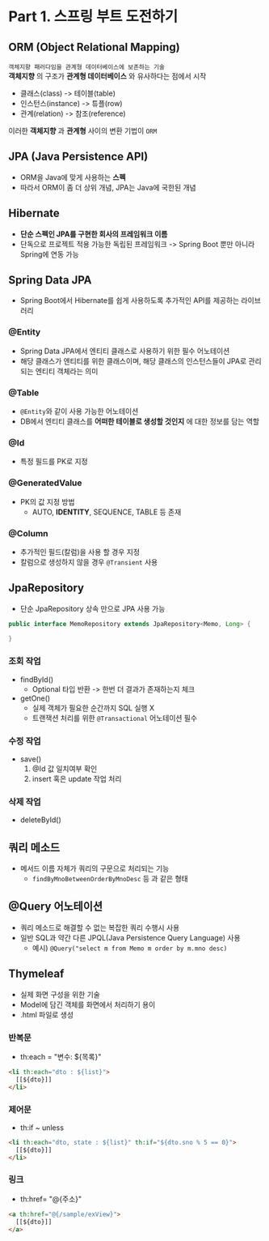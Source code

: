 # Part 1. 스프링 부트 도전하기
## ORM (Object Relational Mapping)
`객체지향 패러다임을 관계형 데이터베이스에 보존하는 기술`   
__객체지향__ 의 구조가 __관계형 데이터베이스__ 와 유사하다는 점에서 시작 

- 클래스(class) -> 테이블(table)
- 인스턴스(instance) -> 튜플(row) 
- 관계(relation) -> 참조(reference)

이러한 __객체지향__ 과 __관계형__ 사이의 변환 기법이  `ORM`

## JPA (Java Persistence API)
- ORM을 Java에 맞게 사용하는 __스펙__
- 따라서 ORM이 좀 더 상위 개념, JPA는 Java에 국한된 개념

## Hibernate
- __단순 스펙인 JPA를 구현한 회사의 프레임워크 이름__
- 단독으로 프로젝트 적용 가능한 독립된 프레임워크 -> Spring Boot 뿐만 아니라 Spring에 연동 가능

## Spring Data JPA
- Spring Boot에서 Hibernate를 쉽게 사용하도록 추가적인 API를 제공하는 라이브러리

### @Entity
- Spring Data JPA에서 엔티티 클래스로 사용하기 위한 필수 어노테이션  
- 해당 클래스가 엔티티를 위한 클래스이며, 해당 클래스의 인스턴스들이 JPA로 관리되는 엔티티 객체라는 의미

### @Table
- `@Entity`와 같이 사용 가능한 어노테이션
- DB에서 엔티티 클래스를 __어떠한 테이블로 생성할 것인지__ 에 대한 정보를 담는 역할

### @Id
- 특정 필드를 PK로 지정

### @GeneratedValue
- PK의 값 지정 방법
  - AUTO, __IDENTITY__, SEQUENCE, TABLE 등 존재

### @Column
- 추가적인 필드(칼럼)을 사용 할 경우 지정
- 칼럼으로 생성하지 않을 경우 `@Transient` 사용

## JpaRepository
- 단순 JpaRepository 상속 만으로 JPA 사용 가능
```java
public interface MemoRepository extends JpaRepository<Memo, Long> {
    
}
```

### 조회 작업
- findById()
  - Optional 타입 반환 -> 한번 더 결과가 존재하는지 체크
- getOne()
  - 실제 객체가 필요한 순간까지 SQL 실행 X
  - 트랜잭션 처리를 위한 `@Transactional` 어노테이션 필수

### 수정 작업
- save()
  1. @Id 값 일치여부 확인 
  2. insert 혹은 update 작업 처리

### 삭제 작업
- deleteById()

## 쿼리 메소드
- 메서드 이름 자체가 쿼리의 구문으로 처리되는 기능
  - `findByMnoBetweenOrderByMnoDesc` 등 과 같은 형태

## @Query 어노테이션
- 쿼리 메소드로 해결할 수 없는 복잡한 쿼리 수행시 사용
- 일반 SQL과 약간 다른 JPQL(Java Persistence Query Language) 사용
  - 예시) `@Query("select m from Memo m order by m.mno desc)`

## Thymeleaf
- 실제 화면 구성을 위한 기술
- Model에 담긴 객체를 화면에서 처리하기 용이
- .html 파일로 생성

### 반복문
- th:each = "변수: ${목록}"
```html
<li th:each="dto : ${list}">
  [[${dto}]]
</li>
```

### 제어문
- th:if ~ unless
```html
<li th:each="dto, state : ${list}" th:if="${dto.sno % 5 == 0}">
  [[${dto}]]
</li>
```

### 링크
- th:href= "@{주소}"
```html
<a th:href="@{/sample/exView}">
  [[${dto}]]
</a>
```


